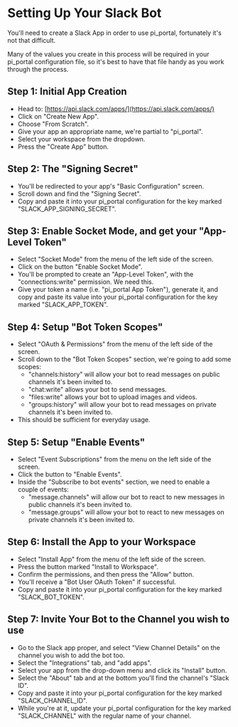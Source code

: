 # Setting Up Your Slack Bot

You'll need to create a Slack App in order to use pi_portal, fortunately it's not that difficult.

Many of the values you create in this process will be required in your pi_portal configuration file, so it's best to have that file handy as you work through the process.

## Step 1: Initial App Creation
- Head to: [https://api.slack.com/apps/](https://api.slack.com/apps/)
- Click on "Create New App".
- Choose "From Scratch".
- Give your app an appropriate name, we're partial to "pi_portal".
- Select your workspace from the dropdown.
- Press the "Create App" button.

## Step 2: The "Signing Secret"
- You'll be redirected to your app's "Basic Configuration" screen.
- Scroll down and find the "Signing Secret".
- Copy and paste it into your pi_portal configuration for the key marked "SLACK_APP_SIGNING_SECRET".

## Step 3: Enable Socket Mode, and get your "App-Level Token"
- Select "Socket Mode" from the menu of the left side of the screen.
- Click on the button "Enable Socket Mode".
- You'll be prompted to create an "App-Level Token", with the "connections:write" permission. We need this.
- Give your token a name (i.e. "pi_portal App Token"), generate it, and copy and paste its value into your pi_portal configuration for the key marked "SLACK_APP_TOKEN".

## Step 4: Setup "Bot Token Scopes"
- Select "OAuth & Permissions" from the menu of the left side of the screen.
- Scroll down to the "Bot Token Scopes" section, we're going to add some scopes:
  - "channels:history" will allow your bot to read messages on public channels it's been invited to.
  - "chat:write" allows your bot to send messages.
  - "files:write" allows your bot to upload images and videos.
  - "groups:history" will allow your bot to read messages on private channels it's been invited to.
- This should be sufficient for everyday usage.

## Step 5: Setup "Enable Events"
- Select "Event Subscriptions" from the menu on the left side of the screen.
- Click the button to "Enable Events".
- Inside the "Subscribe to bot events" section, we need to enable a couple of events:
  - "message.channels" will allow our bot to react to new messages in public channels it's been invited to.
  - "message.groups" will allow your bot to react to new messages on private channels it's been invited to.

## Step 6: Install the App to your Workspace
- Select "Install App" from the menu of the left side of the screen.
- Press the button marked "Install to Workspace".
- Confirm the permissions, and then press the "Allow" button.
- You'll receive a "Bot User OAuth Token" if successful.
- Copy and paste it into your pi_portal configuration for the key marked "SLACK_BOT_TOKEN".

## Step 7: Invite Your Bot to the Channel you wish to use
- Go to the Slack app proper, and select "View Channel Details" on the channel you wish to add the bot too.
- Select the "Integrations" tab, and "add apps".
- Select your app from the drop-down menu and click its "Install" button.
- Select the "About" tab and at the bottom you'll find the channel's "Slack ID".
- Copy and paste it into your pi_portal configuration for the key marked "SLACK_CHANNEL_ID".
- While you're at it, update your pi_portal configuration for the key marked "SLACK_CHANNEL" with the regular name of your channel.
